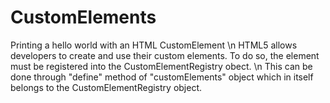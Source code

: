 # CustomElements
 Printing a hello world with an HTML CustomElement \n
HTML5 allows developers to create and use their custom elements. To do so, the element must be registered into the CustomElementRegistry obect. \n
This can be done through "define" method of "customElements" object which in itself belongs to the CustomElementRegistry object.
